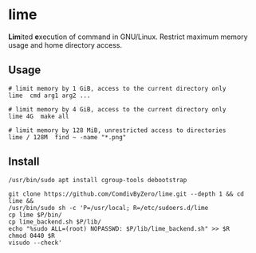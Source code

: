 # lime
**Lim**ited **e**xecution of command in GNU/Linux.
Restrict maximum memory usage and home directory access.

## Usage

    # limit memory by 1 GiB, access to the current directory only
    lime  cmd arg1 arg2 ...

    # limit memory by 4 GiB, access to the current directory only
    lime 4G  make all

    # limit memory by 128 MiB, unrestricted access to directories
    lime / 128M  find ~ -name "*.png"

## Install

    /usr/bin/sudo apt install cgroup-tools debootstrap

    git clone https://github.com/ComdivByZero/lime.git --depth 1 && cd lime &&
    /usr/bin/sudo sh -c 'P=/usr/local; R=/etc/sudoers.d/lime
    cp lime $P/bin/
    cp lime_backend.sh $P/lib/
    echo "%sudo ALL=(root) NOPASSWD: $P/lib/lime_backend.sh" >> $R
    chmod 0440 $R
    visudo --check'
